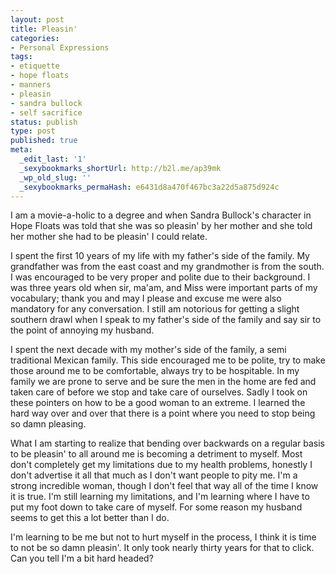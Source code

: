 ```yaml
---
layout: post
title: Pleasin'
categories:
- Personal Expressions
tags:
- etiquette
- hope floats
- manners
- pleasin
- sandra bullock
- self sacrifice
status: publish
type: post
published: true
meta:
  _edit_last: '1'
  _sexybookmarks_shortUrl: http://b2l.me/ap39mk
  _wp_old_slug: ''
  _sexybookmarks_permaHash: e6431d8a470f467bc3a22d5a875d924c
---
```

I am a movie-a-holic to a degree and when Sandra Bullock's character in Hope Floats was told that she was so pleasin' by her mother and she told her mother she had to be pleasin' I could relate.  
<!--more-->
I spent the first 10 years of my life with my father's side of the family.  My grandfather was from the east coast and my grandmother is from the south.  I was encouraged to be very proper and polite due to their background.  I was three years old when sir, ma'am, and Miss were important parts of my vocabulary; thank you and may I please and excuse me were also mandatory for any conversation.  I still am notorious for getting a slight southern drawl when I speak to my father's side of the family and say sir to the point of annoying my husband.

I spent the next decade with my mother's side of the family, a semi traditional Mexican family.  This side encouraged me to be polite, try to make those around me to be comfortable, always try to be hospitable.  In my family we are prone to serve and be sure the men in the home are fed and taken care of before we stop and take care of ourselves.  Sadly I took on these pointers on how to be a good woman to an extreme.  I learned the hard way over and over that there is a point where you need to stop being so damn pleasing.

What I am starting to realize that bending over backwards on a regular basis to be pleasin' to all around me is becoming a detriment to myself.  Most don't completely get my limitations due to my health problems, honestly I don't advertise it all that much as I don't want people to pity me.  I'm a strong incredible woman, though I don't feel that way all of the time I know it is true.  I'm still learning my limitations, and I'm learning where I have to put my foot down to take care of myself.  For some reason my husband seems to get this a lot better than I do.

I'm learning to be me but not to hurt myself in the process, I think it is time to not be so damn pleasin'.  It only took nearly thirty years for that to click.  Can you tell I'm a bit hard headed?
